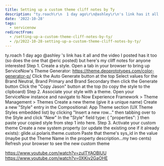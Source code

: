 ```yaml
---
title: Setting up a custom theme cliff notes by Ty
description: "ty.roach\r\n  1 day ago\r\n@ashley\r\n's link has it all and the video I posted has it too (so does the one that \r\n@eric\r\n posted) but here's my cliff notes for an..."
date: '2022-10-28'
tags:
  - servicenow
redirectFrom:
  - /setting-up-a-custom-theme-cliff-notes-by-ty/
  - /p/2022-10-28-setting-up-a-custom-theme-cliff-notes-by-ty/
---
```


ty.roach
  1 day ago
@ashley
's link has it all and the video I posted has it too (so does the one that 
@eric
 posted) but here's my cliff notes for anyone interested
Step 1. Create a style.
Open a tab in your browser to bring up ServiceNow's Theme Generator: https://theme.deoprototypes.com/color-generator-p/
Click the Auto Generate button at the top
Select values for the Brand Neutral, Brand Primary and Brand Secondary then click the Generate button
Click the "Copy Jason" button at the top (to copy the style to the clipboard)
Step 2. Associate your style with a theme.
Open your ServiceNow instance and navigate to Now Experience Framework > Theme Management > Themes
Create a new theme (give it a unique name)
Create a new "Style" entry in the Compositional: App Theme section (UX Theme Styles embedded list) by clicking "Insert a new row…" then tabbing over to the Style and click "New"
In the "Style" field type: { "properties": <insert-copied-clipboard-here>} then paste your copied style from step 1 into here.
Step 3. Activate your custom theme
Create a new system property (or update the existing one if it already exists): glide.ui.polaris.theme.custom
Paste that theme's sys_id in the value (maybe put the Theme Name in the property description...my two cents)
Refresh your browser to see the new custom theme

https://www.youtube.com/watch?v=zuITYAOBlUU
https://www.youtube.com/watch?v=0XKjy2GaOHE
